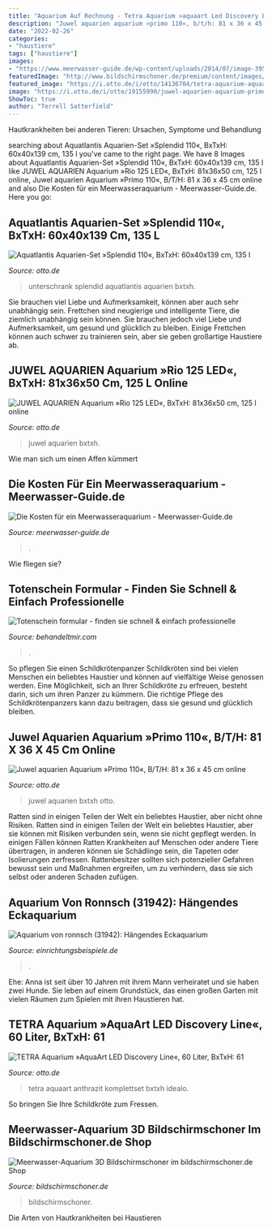 ```yaml
---
title: "Aquarium Auf Rechnung - Tetra Aquarium »aquaart Led Discovery Line«, 60 Liter, Bxtxh: 61"
description: "Juwel aquarien aquarium »primo 110«, b/t/h: 81 x 36 x 45 cm online"
date: "2022-02-26"
categories:
- "haustiere"
tags: ["haustiere"]
images:
- "https://www.meerwasser-guide.de/wp-content/uploads/2014/07/image-39529-353c2854-e1408354005235.jpg"
featuredImage: "http://www.bildschirmschoner.de/premium/content/images/PrS1055_Hauptbild.jpg"
featured_image: "https://i.otto.de/i/otto/14136704/tetra-aquarium-aquaart-led-discovery-line-60-liter-bxtxh-61-5x34x43-5-cm-anthrazit-anthrazit.jpg?$formatz$"
image: "https://i.otto.de/i/otto/19155990/juwel-aquarien-aquarium-primo-110-schwarz.jpg?$formatz$"
ShowToc: true
author: "Terrell Satterfield"
---
```



Hautkrankheiten bei anderen Tieren: Ursachen, Symptome und Behandlung

	

		
searching about Aquatlantis Aquarien-Set »Splendid 110«, BxTxH: 60x40x139 cm, 135 l you've came to the right page. We have 8 Images about Aquatlantis Aquarien-Set »Splendid 110«, BxTxH: 60x40x139 cm, 135 l like JUWEL AQUARIEN Aquarium »Rio 125 LED«, BxTxH: 81x36x50 cm, 125 l online, Juwel aquarien Aquarium »Primo 110«, B/T/H: 81 x 36 x 45 cm online and also Die Kosten für ein Meerwasseraquarium - Meerwasser-Guide.de. Here you go:
		
    
## Aquatlantis Aquarien-Set »Splendid 110«, BxTxH: 60x40x139 Cm, 135 L

<img loading=lazy src="https://i.otto.de/i/otto/a344dd2b-ecee-5b30-b8de-60995a514e3c?h=520&amp;w=551&amp;sm=clamp" onerror="this.onerror=null;this.src='https://tse2.mm.bing.net/th?id=OIP.yrS5Jjhw9WWPu0MDeY65NgAAAA&amp;pid=15.1';" alt="Aquatlantis Aquarien-Set »Splendid 110«, BxTxH: 60x40x139 cm, 135 l">

_Source: otto.de_

>unterschrank splendid aquatlantis aquarien bxtxh. 

	

Sie brauchen viel Liebe und Aufmerksamkeit, können aber auch sehr unabhängig sein.
Frettchen sind neugierige und intelligente Tiere, die ziemlich unabhängig sein können. Sie brauchen jedoch viel Liebe und Aufmerksamkeit, um gesund und glücklich zu bleiben. Einige Frettchen können auch schwer zu trainieren sein, aber sie geben großartige Haustiere ab.

    
## JUWEL AQUARIEN Aquarium »Rio 125 LED«, BxTxH: 81x36x50 Cm, 125 L Online

<img loading=lazy src="https://i.otto.de/i/otto/fbde5b91-785e-5611-bc13-938278f6032e/juwel-aquarien-aquarium-rio-125-led-bxtxh-81x36x50-cm-125-l-natur.jpg?$formatz$" onerror="this.onerror=null;this.src='https://tse3.mm.bing.net/th?id=OIP.Xotx368WbklE1ROmEzg0UAHaE3&amp;pid=15.1';" alt="JUWEL AQUARIEN Aquarium »Rio 125 LED«, BxTxH: 81x36x50 cm, 125 l online">

_Source: otto.de_

>juwel aquarien bxtxh. 

	

Wie man sich um einen Affen kümmert

    
## Die Kosten Für Ein Meerwasseraquarium - Meerwasser-Guide.de

<img loading=lazy src="https://www.meerwasser-guide.de/wp-content/uploads/2014/07/image-39529-353c2854-e1408354005235.jpg" onerror="this.onerror=null;this.src='https://tse3.mm.bing.net/th?id=OIP.7zbZT7UEzB9Jfn5B-EnUbgHaFx&amp;pid=15.1';" alt="Die Kosten für ein Meerwasseraquarium - Meerwasser-Guide.de">

_Source: meerwasser-guide.de_

>. 

	

Wie fliegen sie?

    
## Totenschein Formular - Finden Sie Schnell &amp; Einfach Professionelle

<img loading=lazy src="https://behandeltmir.com/gmkwq/dyOgH9FcrymUQlLVYjlemAAAAA.jpg" onerror="this.onerror=null;this.src='https://tse3.mm.bing.net/th?id=OIP.wwQnflXInEO9z9u4NkDnggAAAA&amp;pid=15.1';" alt="Totenschein formular - finden sie schnell &amp; einfach professionelle">

_Source: behandeltmir.com_

>. 

	

So pflegen Sie einen Schildkrötenpanzer
Schildkröten sind bei vielen Menschen ein beliebtes Haustier und können auf vielfältige Weise genossen werden. Eine Möglichkeit, sich an Ihrer Schildkröte zu erfreuen, besteht darin, sich um ihren Panzer zu kümmern. Die richtige Pflege des Schildkrötenpanzers kann dazu beitragen, dass sie gesund und glücklich bleiben.

    
## Juwel Aquarien Aquarium »Primo 110«, B/T/H: 81 X 36 X 45 Cm Online

<img loading=lazy src="https://i.otto.de/i/otto/19155990/juwel-aquarien-aquarium-primo-110-schwarz.jpg?$formatz$" onerror="this.onerror=null;this.src='https://tse2.mm.bing.net/th?id=OIP.YVgKdghNsMbYYJYj1STzsAHaE9&amp;pid=15.1';" alt="Juwel aquarien Aquarium »Primo 110«, B/T/H: 81 x 36 x 45 cm online">

_Source: otto.de_

>juwel aquarien bxtxh otto. 

	

Ratten sind in einigen Teilen der Welt ein beliebtes Haustier, aber nicht ohne Risiken.
Ratten sind in einigen Teilen der Welt ein beliebtes Haustier, aber sie können mit Risiken verbunden sein, wenn sie nicht gepflegt werden. In einigen Fällen können Ratten Krankheiten auf Menschen oder andere Tiere übertragen, in anderen können sie Schädlinge sein, die Tapeten oder Isolierungen zerfressen. Rattenbesitzer sollten sich potenzieller Gefahren bewusst sein und Maßnahmen ergreifen, um zu verhindern, dass sie sich selbst oder anderen Schaden zufügen.

    
## Aquarium Von Ronnsch (31942): Hängendes Eckaquarium

<img loading=lazy src="https://www.einrichtungsbeispiele.de/images_31942/h1080_w1920/aquarium-haengendes-eckaquarium__0757463c5f09a306c6e804d71e8b5386.jpg" onerror="this.onerror=null;this.src='https://tse1.mm.bing.net/th?id=OIP.SHnPBeI8uA4G2rmC1HEqYAHaFi&amp;pid=15.1';" alt="Aquarium von ronnsch (31942): Hängendes Eckaquarium">

_Source: einrichtungsbeispiele.de_

>. 

	

Ehe: Anna ist seit über 10 Jahren mit ihrem Mann verheiratet und sie haben zwei Hunde. Sie leben auf einem Grundstück, das einen großen Garten mit vielen Räumen zum Spielen mit ihren Haustieren hat.

    
## TETRA Aquarium »AquaArt LED Discovery Line«, 60 Liter, BxTxH: 61

<img loading=lazy src="https://i.otto.de/i/otto/14136704/tetra-aquarium-aquaart-led-discovery-line-60-liter-bxtxh-61-5x34x43-5-cm-anthrazit-anthrazit.jpg?$formatz$" onerror="this.onerror=null;this.src='https://tse3.mm.bing.net/th?id=OIP.aNNJDebcf6XFm1aWI3vzOwHaGL&amp;pid=15.1';" alt="TETRA Aquarium »AquaArt LED Discovery Line«, 60 Liter, BxTxH: 61">

_Source: otto.de_

>tetra aquaart anthrazit komplettset bxtxh idealo. 

	

So bringen Sie Ihre Schildkröte zum Fressen.

    
## Meerwasser-Aquarium 3D Bildschirmschoner Im Bildschirmschoner.de Shop

<img loading=lazy src="http://www.bildschirmschoner.de/premium/content/images/PrS1055_Hauptbild.jpg" onerror="this.onerror=null;this.src='https://tse3.mm.bing.net/th?id=OIP.NNeg5FjceP277hEd8DQLFwAAAA&amp;pid=15.1';" alt="Meerwasser-Aquarium 3D Bildschirmschoner im bildschirmschoner.de Shop">

_Source: bildschirmschoner.de_

>bildschirmschoner. 

	

Die Arten von Hautkrankheiten bei Haustieren

